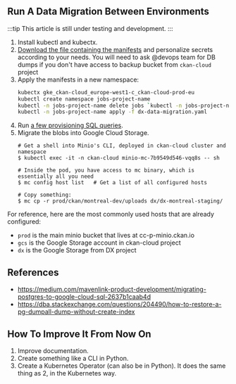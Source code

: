 ## Run A Data Migration Between Environments

:::tip
This article is still under testing and development.
:::

1. Install kubectl and kubectx.
2. [Download the file containing the manifests](/dx-data-migration.yaml) and personalize secrets according to your needs. You will need to ask @devops team for DB dumps if you don't have access to backup bucket from `ckan-cloud` project
3. Apply the manifests in a new namespace:
    ```sh
    kubectx gke_ckan-cloud_europe-west1-c_ckan-cloud-prod-eu
    kubectl create namespace jobs-project-name
    kubectl -n jobs-project-name delete jobs `kubectl -n jobs-project-name get jobs -o custom-columns=:.metadata.name`
    kubectl -n jobs-project-name apply -f dx-data-migration.yaml
    ```
4. Run [a few provisioning SQL queries](https://gitlab.com/datopian/experiments/dx-terraform/-/blob/master/provision_cloud_sql_ckan.sql#L16-89).
5. Migrate the blobs into Google Cloud Storage.
    ```
    # Get a shell into Minio's CLI, deployed in ckan-cloud cluster and namespace
    $ kubectl exec -it -n ckan-cloud minio-mc-7b9549d546-vqq8s -- sh

    # Inside the pod, you have access to mc binary, which is essentially all you need
    $ mc config host list   # Get a list of all configured hosts

    # Copy something:
    $ mc cp -r prod/ckan/montreal-dev/uploads dx/dx-montreal-staging/
    ```

For reference, here are the most commonly used hosts that are already configured:

* `prod` is the main minio bucket that lives at cc-p-minio.ckan.io
* `gcs` is the Google Storage account in ckan-cloud project
* `dx` is the Google Storage from DX project

## References

* https://medium.com/mavenlink-product-development/migrating-postgres-to-google-cloud-sql-2637b1caab4d
* https://dba.stackexchange.com/questions/204490/how-to-restore-a-pg-dumpall-dump-without-create-index

## How To Improve It From Now On

1. Improve documentation.
2. Create something like a CLI in Python.
3. Create a Kubernetes Operator (can also be in Python). It does the same thing as 2, in the Kubernetes way.
